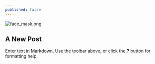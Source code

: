 ```yaml
---
published: false
---
```

![face_mask.png]({{site.baseurl}}/_posts/face_mask.png)
## A New Post

Enter text in [Markdown](http://daringfireball.net/projects/markdown/). Use the toolbar above, or click the **?** button for formatting help.
